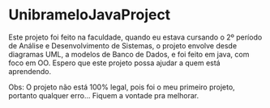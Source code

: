 # UnibrameloJavaProject

Este projeto foi feito na faculdade, quando eu estava cursando o 2º período de Análise e Desenvolvimento de Sistemas,
o projeto envolve desde diagramas UML, a modelos de Banco de Dados, e foi feito em java, com foco em OO. Espero que 
este projeto possa ajudar a quem está aprendendo. 

Obs: O projeto não está 100% legal, pois foi o meu primeiro projeto, portanto qualquer erro... Fiquem a vontade pra melhorar.

